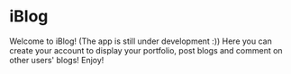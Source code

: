 # iBlog
Welcome to iBlog! (The app is still under development :))
Here you can create your account to display your portfolio, post blogs and comment on other users' blogs!
Enjoy!
